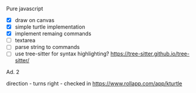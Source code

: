 Pure javascript

- [x] draw on canvas
- [x] simple turtle implementation
- [x] implement remaing commands
- [ ] textarea
- [ ] parse string to commands
- [ ] use tree-sitter for syntax highlighting? https://tree-sitter.github.io/tree-sitter/

Ad. 2

direction - turns right - checked in https://www.rollapp.com/app/kturtle
